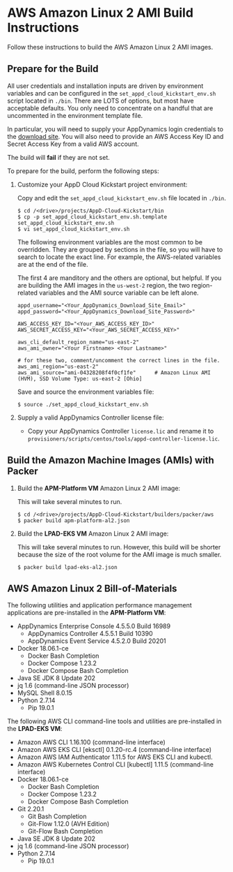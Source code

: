 # AWS Amazon Linux 2 AMI Build Instructions

Follow these instructions to build the AWS Amazon Linux 2 AMI images.

## Prepare for the Build

All user credentials and installation inputs are driven by environment variables and can
be configured in the `set_appd_cloud_kickstart_env.sh` script located in `./bin`. There
are LOTS of options, but most have acceptable defaults. You only need to concentrate
on a handful that are uncommented in the environment template file.

In particular, you will need to supply your AppDynamics login credentials to the 
[download site](https://download.appdynamics.com/download/). You will also need to
provide an AWS Access Key ID and Secret Access Key from a valid AWS account.

The build will __fail__ if they are not set.

To prepare for the build, perform the following steps:

1.	Customize your AppD Cloud Kickstart project environment:

    Copy and edit the `set_appd_cloud_kickstart_env.sh` file located in `./bin`.

    ```
    $ cd /<drive>/projects/AppD-Cloud-Kickstart/bin
    $ cp -p set_appd_cloud_kickstart_env.sh.template set_appd_cloud_kickstart_env.sh
    $ vi set_appd_cloud_kickstart_env.sh
    ```

    The following environment variables are the most common to be overridden. They are
    grouped by sections in the file, so you will have to search to locate the exact line.
    For example, the AWS-related variables are at the end of the file.

    The first 4 are manditory and the others are optional, but helpful. If you are
    building the AMI images in the `us-west-2` region, the two region-related variables
    and the AMI source variable can be left alone.

    ```
    appd_username="<Your_AppDynamics_Download_Site_Email>"
    appd_password="<Your_AppDynamics_Download_Site_Password>"

    AWS_ACCESS_KEY_ID="<Your_AWS_ACCESS_KEY_ID>"
    AWS_SECRET_ACCESS_KEY="<Your_AWS_SECRET_ACCESS_KEY>"

    aws_cli_default_region_name="us-east-2"
    aws_ami_owner="<Your Firstname> <Your Lastname>"

    # for these two, comment/uncomment the correct lines in the file.
    aws_ami_region="us-east-2"
    aws_ami_source="ami-04328208f4f0cf1fe"      # Amazon Linux AMI (HVM), SSD Volume Type: us-east-2 [Ohio]
    ```

    Save and source the environment variables file:

    ```
    $ source ./set_appd_cloud_kickstart_env.sh
    ```

2.	Supply a valid AppDynamics Controller license file:

	-	Copy your AppDynamics Controller `license.lic` and rename it to `provisioners/scripts/centos/tools/appd-controller-license.lic`.

## Build the Amazon Machine Images (AMIs) with Packer

1.	Build the __APM-Platform VM__ Amazon Linux 2 AMI image:

    This will take several minutes to run.

    ```
    $ cd /<drive>/projects/AppD-Cloud-Kickstart/builders/packer/aws
    $ packer build apm-platform-al2.json
    ```

2.	Build the __LPAD-EKS VM__ Amazon Linux 2 AMI image:

    This will take several minutes to run. However, this build will be shorter
    because the size of the root volume for the AMI image is much smaller.

    ```
    $ packer build lpad-eks-al2.json
    ```

## AWS Amazon Linux 2 Bill-of-Materials

The following utilities and application performance management applications are pre-installed in the __APM-Platform VM__:

-	AppDynamics Enterprise Console 4.5.5.0 Build 16989
	-	AppDynamics Controller 4.5.5.1 Build 10390
	-	AppDynamics Event Service 4.5.2.0 Build 20201
-	Docker 18.06.1-ce
	-	Docker Bash Completion
	-	Docker Compose 1.23.2
	-	Docker Compose Bash Completion
-	Java SE JDK 8 Update 202
-	jq 1.6 (command-line JSON processor)
-	MySQL Shell 8.0.15
-	Python 2.7.14
	-	Pip 19.0.1

The following AWS CLI command-line tools and utilities are pre-installed in the __LPAD-EKS VM__:

-	Amazon AWS CLI 1.16.100 (command-line interface)
-	Amazon AWS EKS CLI [eksctl] 0.1.20-rc.4 (command-line interface)
-	Amazon AWS IAM Authenticator 1.11.5 for AWS EKS CLI and kubectl.
-	Amazon AWS Kubernetes Control CLI [kubectl] 1.11.5 (command-line interface)
-	Docker 18.06.1-ce
	-	Docker Bash Completion
	-	Docker Compose 1.23.2
	-	Docker Compose Bash Completion
-	Git 2.20.1
	-	Git Bash Completion
	-	Git-Flow 1.12.0 (AVH Edition)
	-	Git-Flow Bash Completion
-	Java SE JDK 8 Update 202
-	jq 1.6 (command-line JSON processor)
-	Python 2.7.14
	-	Pip 19.0.1
